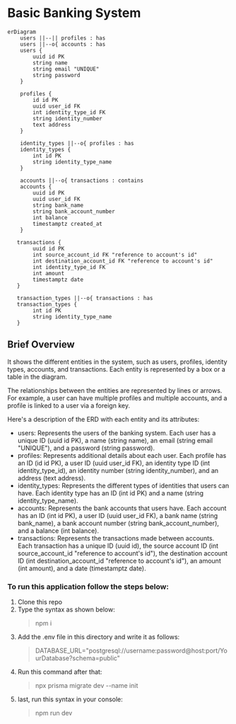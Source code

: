 # Basic Banking System
```mermaid
erDiagram
    users ||--|| profiles : has
    users ||--o{ accounts : has
    users {
        uuid id PK
        string name
        string email "UNIQUE"
        string password
    }

    profiles {
        id id PK
        uuid user_id FK
        int identity_type_id FK
        string identity_number
        text address
    }

    identity_types ||--o{ profiles : has
    identity_types {
        int id PK
        string identity_type_name
    }

    accounts ||--o{ transactions : contains
    accounts {
        uuid id PK
        uuid user_id FK
        string bank_name
        string bank_account_number
        int balance
        timestamptz created_at
    }

   transactions {
        uuid id PK
        int source_account_id FK "reference to account's id"
        int destination_account_id FK "reference to account's id"
        int identity_type_id FK
        int amount
        timestamptz date
   }

   transaction_types ||--o{ transactions : has
   transaction_types {
        int id PK
        string identity_type_name
   }
```
## Brief Overview
It shows the different entities in the system, such as users, profiles, identity types, accounts, and transactions. Each entity is represented by a box or a table in the diagram.

The relationships between the entities are represented by lines or arrows. For example, a user can have multiple profiles and multiple accounts, and a profile is linked to a user via a foreign key.

Here's a description of the ERD with each entity and its attributes:

- users: Represents the users of the banking system. Each user has a unique ID (uuid id PK), a name (string name), an email (string email "UNIQUE"), and a password (string password).
- profiles: Represents additional details about each user. Each profile has an ID (id id PK), a user ID (uuid user_id FK), an identity type ID (int identity_type_id), an identity number (string identity_number), and an address (text address).
- identity_types: Represents the different types of identities that users can have. Each identity type has an ID (int id PK) and a name (string identity_type_name).
- accounts: Represents the bank accounts that users have. Each account has an ID (int id PK), a user ID (uuid user_id FK), a bank name (string bank_name), a bank account number (string bank_account_number), and a balance (int balance). 
- transactions: Represents the transactions made between accounts. Each transaction has a unique ID (uuid id), the source account ID (int source_account_id "reference to account's id"), the destination account ID (int destination_account_id "reference to account's id"), an amount (int amount), and a date (timestamptz date).

### To run this application follow the steps below:
1. Clone this repo
2. Type the syntax as shown below:
    >npm i
3. Add the .env file in this directory and write it as follows:
    >DATABASE_URL="postgresql://username:password@host:port/YourDatabase?schema=public"
4. Run this command after that:
    >npx prisma migrate dev --name init
5. last, run this syntax in your console:
    >npm run dev